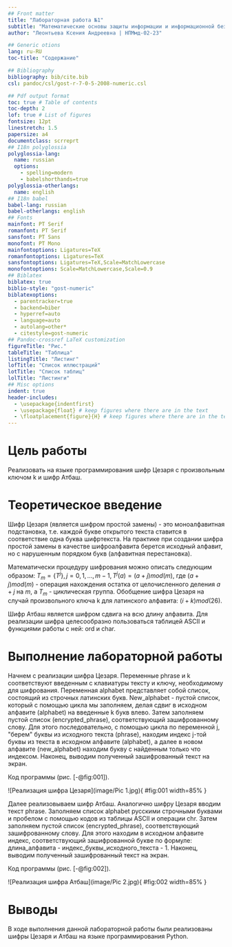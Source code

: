 ```yaml
---
## Front matter
title: "Лабораторная работа №1"
subtitle: "Математические основы защиты информации и информационной безопасности"
author: "Леонтьева Ксения Андреевна | НПМмд-02-23"

## Generic otions
lang: ru-RU
toc-title: "Содержание"

## Bibliography
bibliography: bib/cite.bib
csl: pandoc/csl/gost-r-7-0-5-2008-numeric.csl

## Pdf output format
toc: true # Table of contents
toc-depth: 2
lof: true # List of figures
fontsize: 12pt
linestretch: 1.5
papersize: a4
documentclass: scrreprt
## I18n polyglossia
polyglossia-lang:
  name: russian
  options:
	- spelling=modern
	- babelshorthands=true
polyglossia-otherlangs:
  name: english
## I18n babel
babel-lang: russian
babel-otherlangs: english
## Fonts
mainfont: PT Serif
romanfont: PT Serif
sansfont: PT Sans
monofont: PT Mono
mainfontoptions: Ligatures=TeX
romanfontoptions: Ligatures=TeX
sansfontoptions: Ligatures=TeX,Scale=MatchLowercase
monofontoptions: Scale=MatchLowercase,Scale=0.9
## Biblatex
biblatex: true
biblio-style: "gost-numeric"
biblatexoptions:
  - parentracker=true
  - backend=biber
  - hyperref=auto
  - language=auto
  - autolang=other*
  - citestyle=gost-numeric
## Pandoc-crossref LaTeX customization
figureTitle: "Рис."
tableTitle: "Таблица"
listingTitle: "Листинг"
lofTitle: "Список иллюстраций"
lotTitle: "Список таблиц"
lolTitle: "Листинги"
## Misc options
indent: true
header-includes:
  - \usepackage{indentfirst}
  - \usepackage{float} # keep figures where there are in the text
  - \floatplacement{figure}{H} # keep figures where there are in the text
---
```


# Цель работы

Реализовать на языке программирования шифр Цезаря с произвольным ключом k и шифр Атбаш.

# Теоретическое введение

Шифр Цезаря (является шифром простой замены) - это моноалфавитная подстановка, т.е. каждой букве открытого текста ставится в соответствие одна буква шифртекста. На практике при создании шифра простой замены в качестве шифроалфавита берется исходный алфавит, но с нарушенным порядком букв (алфавитная перестановка). 

Математически процедуру шифрования можно описать следующим образом: $T_m=\{T^j\}, j=0,1,...,m-1, T^j(a)=(a+j) mod (m)$, где $(a+j) mod (m)$ - операция нахождения остатка от целочисленного деления $a+j$ на $m$, а $T_m$ - циклическая группа. Обобщение шифра Цезаря на случай произвольного ключа k для латинского алфавита: $(i+k) mod (26)$.

Шифр Атбаш является шифром сдвига на всю длину алфавита. Для реализации шифра целесообразно пользоваться таблицей ASCII и функциями работы с ней: ord и char.


# Выполнение лабораторной работы

Начнем с реализации шифра Цезаря. Переменные phrase и k соответствуют введенным с клавиатуры тексту и ключу, необходимому для шифрования. Переменная alphabet представляет собой список, состоящий из строчных латинских букв. New_alphabet - пустой список, который с помощью цикла мы заполняем, делая сдвиг в исходном алфавите (alphabet) на введенные k букв влево. Затем заполняем пустой список (encrypted_phrase), соответствующий зашифрованному слову. Для этого последовательно, с помощью цикла по переменной j, "берем" буквы из исходного текста (phrase), находим индекс j-той буквы из текста в исходном алфавите (alphabet), а далее в новом алфавите (new_alphabet) находим букву с найденным только что индексом. Наконец, выводим полученный зашифрованный текст на экран.

Код программы (рис. [-@fig:001]).
 
![Реализация шифра Цезаря](image/Pic 1.jpg){ #fig:001 width=85% }

Далее реализовываем шифр Атбаш. Аналогично шифру Цезаря вводим текст phrase. Заполняем список alphabet русскими строчными буквами и пробелом с помощью кодов из таблицы ASCII и операции chr. Затем заполняем пустой список (encrypted_phrase), соответствующий зашифрованному слову. Для этого находим в исходном алфавите индекс, соответствующий зашифрованной букве по формуле: длина_алфавита - индекс_буквы_исходного_текста - 1. Наконец, выводим полученный зашифрованный текст на экран.

Код программы (рис. [-@fig:002]).
 
![Реализация шифра Атбаш](image/Pic 2.jpg){ #fig:002 width=85% }

# Выводы

В ходе выполнения данной лабораторной работы были реализованы шифры Цезаря и Атбаш на языке программирования Python.
